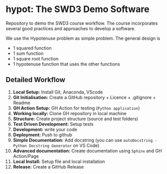 # hypot: The SWD3 Demo Software

Repository to demo the SWD3 course workflow. The course incorporates several
good practices and approaches to develop a software.

We use the Hypotenuse problem as simple problem. The general design is

- 1 squared function
- 1 sum function
- 1 square root function
- 1 hypotenuse function that uses the other functions

## Detailed Workflow

1. **Local Setup:** Install Git, Anaconda, VScode
2. **Git Initialisation:** Create a GitHub repository + Licence + .gitignore + Readme
3. **GH Action Setup:** GH Action for testing (`Python application`)
4. **Working locally:** Clone GH repository in local machine
5. **Structure:** Create project structure (source and test folders)
6. **Test Driven Development:** Setup tests
7. **Development:** write your code
8. **Deployment:** Push to github
9. **Simple Documentation:** Add docstring (you can use `autoDocstring - Python Docstring Generator` on VS Code)
10. **Advanced documentation:** Create documentation using `Sphinx` and GH Action/Page
11. **Local Install:** Setup file and local installation
12. **Release:** Create a GitHub Release
